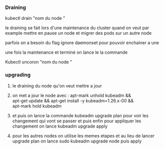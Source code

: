 ### Draining 
kubectl drain "nom du node "

le draining se fait lors d'une maintenance du cluster quand on veut par example mettre en pause un node et migrer des pods sur un autre node 

parfois on a besoin du flag ignore daemonset pour pouvoir enchainer a une 

une fois la maintenance et terminé on lance le la commande 

Kubectl uncoron "nom du node "

### upgrading 

1. le draining du node qu'on veut mettre a jour 
2. on met a jour le node avec :  apt-mark unhold kubeadm && \
 apt-get update && apt-get install -y kubeadm=1.26.x-00 && \
 apt-mark hold kubeadm
3. et puis on lance la commande kubeadm upgrade plan pour voir les changement qui vont se passer et puis enfin pour appliquer les changement on lance kubeadm upgrade apply 

4. pour les autres nodes on utilise les memes etapes et au lieu de lancer upgrade plan on lance sudo kubeadm upgrade node puis apply 






